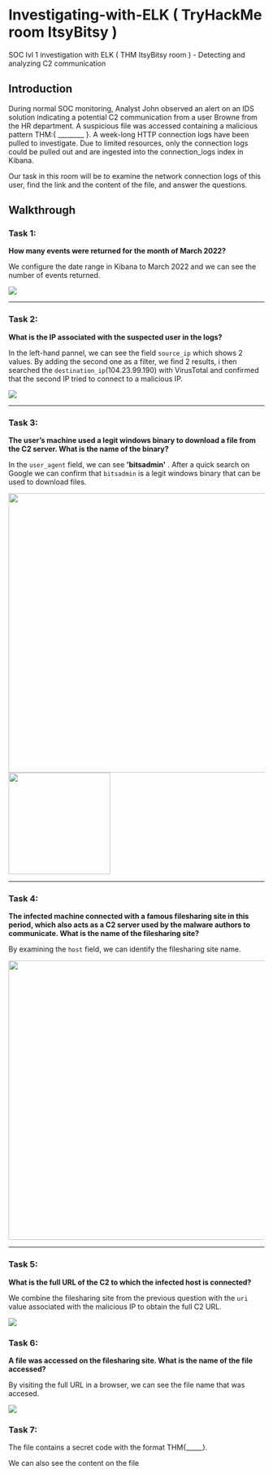 # Investigating-with-ELK ( TryHackMe room ItsyBitsy )
SOC lvl 1 investigation with ELK ( THM ItsyBitsy room ) - Detecting and analyzing C2 communication

## Introduction

During normal SOC monitoring, Analyst John observed an alert on an IDS solution indicating a potential C2 communication from a user Browne from the HR department. A suspicious file was accessed containing a malicious pattern THM:{ ________ }. A week-long HTTP connection logs have been pulled to investigate. Due to limited resources, only the connection logs could be pulled out and are ingested into the connection_logs index in Kibana.

Our task in this room will be to examine the network connection logs of this user, find the link and the content of the file, and answer the questions.

## Walkthrough

### **Task 1**:
**How many events were returned for the month of March 2022?**

We configure the date range in Kibana to March 2022 and we can see the number of events returned.

![](https://i.postimg.cc/52vPjkWQ/Screenshot-2025-09-04-05-42-40.png)



---


### **Task 2**:
**What is the IP associated with the suspected user in the logs?**

In the left-hand pannel, we can see the field `source_ip` which shows 2 values. By adding the second one as a filter, we find 2 results, i then searched the `destination_ip`(104.23.99.190)  with VirusTotal and confirmed that the second IP tried to connect to a malicious IP.

![](https://i.postimg.cc/44hv3m92/elk2.png)


---



### **Task 3**:
**The user’s machine used a legit windows binary to download a file from the C2 server. What is the name of the binary?**

In the `user_agent` field, we can see **'bitsadmin'** . After a quick search on Google we can confirm that `bitsadmin` is a legit windows binary that can be used to download files.

<a href="https://i.postimg.cc/1RwQrrFG/Capture-d-cran-2025-09-04-192156.png" target="_blank">
  <img src="https://i.postimg.cc/1RwQrrFG/Capture-d-cran-2025-09-04-192156.png" width="550"/>
</a>
<a href="https://i.postimg.cc/1XcbhM0b/elk3.png" target="_blank">
  <img src="https://i.postimg.cc/1XcbhM0b/elk3.png" width="200"/>
</a>


---


### **Task 4**:
**The infected machine connected with a famous filesharing site in this period, which also acts as a C2 server used by the malware authors to communicate. What is the name of the filesharing site?**

By examining the `host` field, we can identify the filesharing site name.

<a href="https://i.postimg.cc/g2XbSCtT/elk4.png" target="_blank">
  <img src="https://i.postimg.cc/g2XbSCtT/elk4.png" width="550"/>
</a>


---


### **Task 5**:
**What is the full URL of the C2 to which the infected host is connected?**

We combine the filesharing site from the previous question with the `uri` value associated with the malicious IP to obtain the full C2 URL.

![](https://i.postimg.cc/Fsxxtz8f/elk5.png)

### **Task 6**:
**A file was accessed on the filesharing site. What is the name of the file accessed?**

By visiting the full URL in a browser, we can see the file name that was accesed.

![](https://i.postimg.cc/brLc28Cm/elk7.png)

### **Task 7**:
The file contains a secret code with the format THM{_____}.

We can also see the content on the file 
